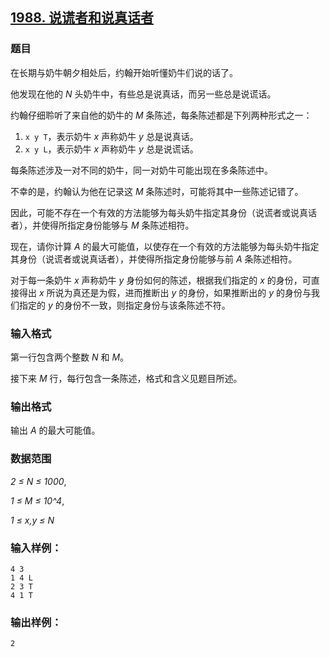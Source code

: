 ## [1988. 说谎者和说真话者](https://www.acwing.com/problem/content/1990/)

### 题目

在长期与奶牛朝夕相处后，约翰开始听懂奶牛们说的话了。

他发现在他的 *N* 头奶牛中，有些总是说真话，而另一些总是说谎话。

约翰仔细聆听了来自他的奶牛的 *M* 条陈述，每条陈述都是下列两种形式之一：

1. `x y T`，表示奶牛 *x* 声称奶牛 *y* 总是说真话。
2. `x y L`，表示奶牛 *x* 声称奶牛 *y* 总是说谎话。

每条陈述涉及一对不同的奶牛，同一对奶牛可能出现在多条陈述中。

不幸的是，约翰认为他在记录这 *M* 条陈述时，可能将其中一些陈述记错了。

因此，可能不存在一个有效的方法能够为每头奶牛指定其身份（说谎者或说真话者），并使得所指定身份能够与 *M* 条陈述相符。

现在，请你计算 *A* 的最大可能值，以使存在一个有效的方法能够为每头奶牛指定其身份（说谎者或说真话者），并使得所指定身份能够与前 *A* 条陈述相符。

对于每一条奶牛 *x* 声称奶牛 *y* 身份如何的陈述，根据我们指定的 *x* 的身份，可直接得出 *x* 所说为真还是为假，进而推断出 *y* 的身份，如果推断出的 *y* 的身份与我们指定的 *y* 的身份不一致，则指定身份与该条陈述不符。

### 输入格式

第一行包含两个整数 *N* 和 *M*。

接下来 *M* 行，每行包含一条陈述，格式和含义见题目所述。

### 输出格式

输出 *A* 的最大可能值。

### 数据范围

*2 ≤ N ≤ 1000*,

*1 ≤ M ≤ 10^4*,

*1 ≤ x,y ≤ N*

### 输入样例：

```
4 3
1 4 L
2 3 T
4 1 T
```

### 输出样例：

```
2
```

